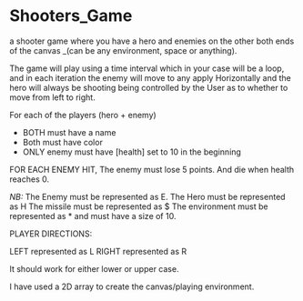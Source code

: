 # Shooters_Game
a shooter game where you have a hero and enemies on the other both ends of the canvas _(can be any environment, space or anything).

The game will play using a time interval which in your case will be a loop, and in each iteration the enemy will move to any apply Horizontally and the hero will always be shooting being controlled by the User as to whether to move from left to right.

For each of the players (hero + enemy) 
- BOTH must have a name
- Both must have color 
- ONLY enemy must have [health] set to 10 in the beginning 

FOR EACH ENEMY HIT, The enemy must lose 5 points. And die when health reaches 0. 

*NB:* 
The Enemy must be represented as E.
The Hero must be represented as H
The missile must be represented as $
The environment must be represented as * and must have a size of 10.

PLAYER DIRECTIONS:

LEFT represented as L
RIGHT represented as R

It should work for either lower or upper case.

I have used a 2D array to create the canvas/playing environment.
